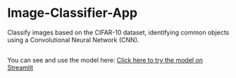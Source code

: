 # Image-Classifier-App
Classify images based on the CIFAR-10 dataset, identifying common objects using a Convolutional Neural Network (CNN).

##
You can see and use the model here:
[Click here to try the model on Streamlit](https://image-classifier-app-cremqxxxui3q7xggqhavjv.streamlit.app/)
